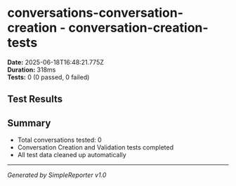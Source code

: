 # conversations-conversation-creation - conversation-creation-tests

**Date:** 2025-06-18T16:48:21.775Z  
**Duration:** 318ms  
**Tests:** 0 (0 passed, 0 failed)

## Test Results



## Summary

- Total conversations tested: 0
- Conversation Creation and Validation tests completed
- All test data cleaned up automatically

---
*Generated by SimpleReporter v1.0*
